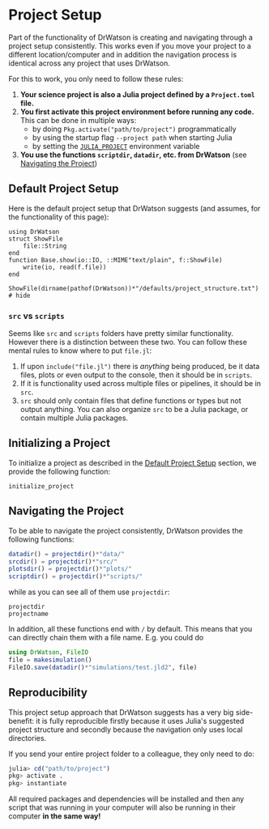 # Project Setup

Part of the functionality of DrWatson is creating and navigating through a project setup consistently. This works even if you move your project to a different location/computer and in addition the navigation process is identical across any project that uses DrWatson.

For this to work, you only need to follow these rules:

1. **Your science project is also a Julia project defined by a `Project.toml` file.**
2. **You first activate this project environment before running any code.** This can be done in multiple ways:
   * by doing `Pkg.activate("path/to/project")` programmatically
   * by using the startup flag `--project path` when starting Julia
   * by setting the [`JULIA_PROJECT`](https://docs.julialang.org/en/latest/manual/environment-variables/#JULIA_PROJECT-1) environment variable
3. **You use the functions `scriptdir`, `datadir`, etc. from DrWatson** (see [Navigating the Project](@ref))

## Default Project Setup

Here is the default project setup that DrWatson suggests (and assumes, for the functionality of this page):

```@setup project
using DrWatson
struct ShowFile
    file::String
end
function Base.show(io::IO, ::MIME"text/plain", f::ShowFile)
    write(io, read(f.file))
end
```
```@example project
ShowFile(dirname(pathof(DrWatson))*"/defaults/project_structure.txt") # hide
```

### `src` vs `scripts`
Seems like `src` and `scripts` folders have pretty similar functionality. However there is a distinction between these two. You can follow these mental rules to know where to put `file.jl`:

1. If upon `include("file.jl")` there is _anything_ being produced, be it data files, plots or even output to the console, then it should be in `scripts`.
2. If it is functionality used across multiple files or pipelines, it should be in `src`.
3. `src` should only contain files that define functions or types but not output anything. You can also organize `src` to be a Julia package, or contain multiple Julia packages.

## Initializing a Project

To initialize a project as described in the [Default Project Setup](@ref) section, we provide the following function:
```@docs
initialize_project
```

## Navigating the Project
To be able to navigate the project consistently, DrWatson provides the following functions:
```julia
datadir() = projectdir()*"data/"
srcdir() = projectdir()*"src/"
plotsdir() = projectdir()*"plots/"
scriptdir() = projectdir()*"scripts/"
```

while as you can see all of them use `projectdir`:
```@docs
projectdir
projectname
```

In addition, all these functions end with `/` by default. This means that you can directly chain them with a file name. E.g. you could do
```julia
using DrWatson, FileIO
file = makesimulation()
FileIO.save(datadir()*"simulations/test.jld2", file)
```

## Reproducibility
This project setup approach that DrWatson suggests has a very big side-benefit: it is fully reproducible firstly because it uses Julia's suggested project structure and secondly because the navigation only uses local directories.

If you send your entire project folder to a colleague, they only need to do:
```julia
julia> cd("path/to/project")
pkg> activate .
pkg> instantiate
```
All required packages and dependencies will be installed and then any script that was running in your computer will also be running in their computer **in the same way!**
